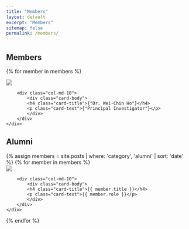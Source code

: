 ```yaml
---
title: "Members"
layout: default
excerpt: "Members"
sitemap: false
permalink: /members/
---
```


<!-- Members -->

<h2><a id="members"></a>Members</h2>

{% for member in members %}
<div class="card team-member-card">
    <div class="row mt-3">
        <div class="col-md-2">
            <a href={{member.url}}>
                <img src="{wchoEvo.github.io/images/team/who.png}"
                    class="card-img img-responsive img-thumbnail"
                    style="filter: grayscale(100%); max-width: 100px;"/>
            </a>
        </div>

        <div class="col-md-10">
            <div class="card-body">
            <h4 class="card-title">{"Dr. Wei-Chin Ho"}</h4>
            <p class="card-text">{"Principal Investigator"}</p>
            </div>
        </div>
    </div>
</div>


<!-- Alumni -->

<h2><a id="alumni"></a>Alumni</h2>
{% assign members = site.posts | where: 'category', 'alumni' | sort: 'date' %}
{% for member in members %}
<div class="card team-member-card">
    <div class="row mt-3">
        <div class="col-md-2">
            <a href={{member.url}}>
                <img src="{{ site.url }}{{ site.baseurl }}/images/team/{{ member.image }}"
                    class="card-img img-responsive img-thumbnail"
                    style="filter: grayscale(100%); max-width: 100px;"/>
            </a>
        </div>

        <div class="col-md-10">
            <div class="card-body">
            <h4 class="card-title">{{ member.title }}</h4>
            <p class="card-text">{{ member.role }}</p>
            </div>
        </div>
    </div>
</div>

{% endfor %}

[comment]: # (The design is based on https://www.allanlab.org/aboutwebsite.html)
